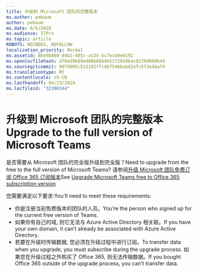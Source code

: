 ```yaml
---
title: 升级到 Microsoft 团队的完整版本
ms.author: pebaum
author: pebaum
ms.date: 6/6/2018
ms.audience: ITPro
ms.topic: article
ROBOTS: NOINDEX, NOFOLLOW
localization_priority: Normal
ms.assetid: 86e9b860-d4b2-495c-a135-5c7ecb8e6192
ms.openlocfilehash: d70ed9689ed08b66b4b5171920bac02769009b44
ms.sourcegitcommit: 9d78905c512192ffc4675468abd2efc5f2e4baf4
ms.translationtype: MT
ms.contentlocale: zh-CN
ms.lasthandoff: 04/23/2019
ms.locfileid: "32390344"
---
```

# <a name="upgrade-to-the-full-version-of-microsoft-teams"></a><span data-ttu-id="e482d-102">升级到 Microsoft 团队的完整版本</span><span class="sxs-lookup"><span data-stu-id="e482d-102">Upgrade to the full version of Microsoft Teams</span></span>

<span data-ttu-id="e482d-103">是否需要从 Microsoft 团队的完全版升级到完全版？</span><span class="sxs-lookup"><span data-stu-id="e482d-103">Need to upgrade from the free to the full version of Microsoft Teams?</span></span> <span data-ttu-id="e482d-104">请参阅[升级 Microsoft 团队免费订阅 Office 365 订阅版本](https://docs.microsoft.com/en-us/microsoftteams/upgrade-freemium)</span><span class="sxs-lookup"><span data-stu-id="e482d-104">See [Upgrade Microsoft Teams free to Office 365 subscription version](https://docs.microsoft.com/en-us/microsoftteams/upgrade-freemium)</span></span>

<span data-ttu-id="e482d-105">您需要满足以下要求:</span><span class="sxs-lookup"><span data-stu-id="e482d-105">You’ll need to meet these requirements:</span></span>
- <span data-ttu-id="e482d-106">你是注册当前免费版本的团队的人员。</span><span class="sxs-lookup"><span data-stu-id="e482d-106">You’re the person who signed up for the current free version of Teams.</span></span>
- <span data-ttu-id="e482d-107">如果你有自己的域, 则它无法与 Azure Active Directory 相关联。</span><span class="sxs-lookup"><span data-stu-id="e482d-107">If you have your own domain, it can’t already be associated with Azure Active Directory.</span></span>
- <span data-ttu-id="e482d-108">若要在升级时传输数据, 您必须在升级过程中进行订阅。</span><span class="sxs-lookup"><span data-stu-id="e482d-108">To transfer data when you upgrade, you must subscribe during the upgrade process.</span></span> <span data-ttu-id="e482d-109">如果您在升级过程之外购买了 Office 365, 则无法传输数据。</span><span class="sxs-lookup"><span data-stu-id="e482d-109">If you bought Office 365 outside of the upgrade process, you can’t transfer data.</span></span>



